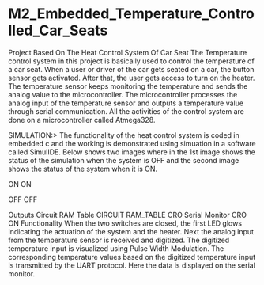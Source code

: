 # M2_Embedded_Temperature_Controlled_Car_Seats
Project Based On The Heat Control System Of Car Seat
The Temperature control system in this project is basically used to control the temperature of a car seat. When a user or driver of the car gets seated on a car, the button sensor gets activated. After that, the user gets access to turn on the heater. The temperature sensor keeps monitoring the temperature and sends the analog value to the microcontroller. The microcontroller processes the analog input of the temperature sensor and outputs a temperature value through serial communication. All the activities of the control system are done on a microcontroller called Atmega328.

SIMULATION:>
The functionality of the heat control system is coded in embedded c and the working is demonstrated using simuation in a software called SimulIDE. Below shows two images where in the 1st image shows the status of the simulation when the system is OFF and the second image shows the status of the system when it is ON.

ON
ON

OFF
OFF

Outputs
Circuit	RAM Table
CIRCUIT	RAM_TABLE
CRO	Serial Monitor
CRO	ON
Functionality
When the two switches are closed, the first LED glows indicating the actuation of the system and the heater.
Next the analog input from the temperature sensor is received and digitized.
The digitized temperature input is visualized using Pulse Width Modulation.
The corresponding temperature values based on the digitized temperature input is transmitted by the UART protocol. Here the data is displayed on the serial monitor.
